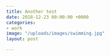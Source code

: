 ```yaml
---
title: Another test
date: 2018-12-23 00:00:00 +0000
categories:
- work
image: "/uploads/images/swimming.jpg"
layout: post

---
```

